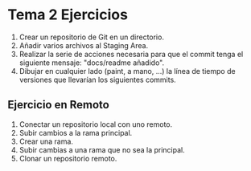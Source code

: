 # Tema 2 Ejercicios

  1. Crear un repositorio de Git en un directorio.
  2. Añadir varios archivos al Staging Area.
  3. Realizar la serie de acciones necesaria para que el commit tenga el siguiente mensaje: "docs/readme añadido".
  4. Dibujar en cualquier lado (paint, a mano, ...) la línea de tiempo de versiones que llevarían los siguientes commits.

## Ejercicio en Remoto
  1. Conectar un repositorio local con uno remoto.
  2. Subir cambios a la rama principal.
  3. Crear una rama.
  4. Subir cambias a una rama que no sea la principal.
  5. Clonar un repositorio remoto.

